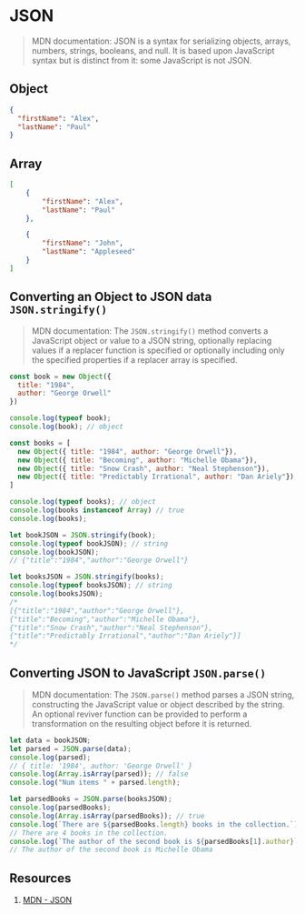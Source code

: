 # JSON 

> MDN documentation: JSON is a syntax for serializing objects, arrays, numbers, strings, booleans, and null. It is based upon JavaScript syntax but is distinct from it: some JavaScript is not JSON.

## Object 

```json
{
  "firstName": "Alex", 
  "lastName": "Paul"
}
```

## Array 

```json 
[
	{
		"firstName": "Alex",
		"lastName": "Paul"
	},

	{
		"firstName": "John",
		"lastName": "Appleseed"
	}
]
```

## Converting an Object to JSON data `JSON.stringify()`

> MDN documentation: The `JSON.stringify()` method converts a JavaScript object or value to a JSON string, optionally replacing values if a replacer function is specified or optionally including only the specified properties if a replacer array is specified.

```javascript 
const book = new Object({
  title: "1984", 
  author: "George Orwell"
})

console.log(typeof book); 
console.log(book); // object

const books = [
  new Object({ title: "1984", author: "George Orwell"}), 
  new Object({ title: "Becoming", author: "Michelle Obama"}), 
  new Object({ title: "Snow Crash", author: "Neal Stephenson"}), 
  new Object({ title: "Predictably Irrational", author: "Dan Ariely"}), 
]

console.log(typeof books); // object
console.log(books instanceof Array) // true
console.log(books); 

let bookJSON = JSON.stringify(book); 
console.log(typeof bookJSON); // string
console.log(bookJSON);
// {"title":"1984","author":"George Orwell"}

let booksJSON = JSON.stringify(books); 
console.log(typeof booksJSON); // string 
console.log(booksJSON);
/*
[{"title":"1984","author":"George Orwell"},
{"title":"Becoming","author":"Michelle Obama"},
{"title":"Snow Crash","author":"Neal Stephenson"},
{"title":"Predictably Irrational","author":"Dan Ariely"}]
*/
```

## Converting JSON to JavaScript `JSON.parse()`

> MDN documentation: The `JSON.parse()` method parses a JSON string, constructing the JavaScript value or object described by the string. An optional reviver function can be provided to perform a transformation on the resulting object before it is returned.

```javascript 
let data = bookJSON;
let parsed = JSON.parse(data); 
console.log(parsed);
// { title: '1984', author: 'George Orwell' }
console.log(Array.isArray(parsed)); // false 
console.log("Num items " + parsed.length); 

let parsedBooks = JSON.parse(booksJSON);
console.log(parsedBooks); 
console.log(Array.isArray(parsedBooks)); // true
console.log(`There are ${parsedBooks.length} books in the collection.`)
// There are 4 books in the collection.
console.log(`The author of the second book is ${parsedBooks[1].author}`)
// The author of the second book is Michelle Obama
```

## Resources 

1. [MDN - JSON](https://developer.mozilla.org/en-US/docs/Web/JavaScript/Reference/Global_Objects/JSON) 
